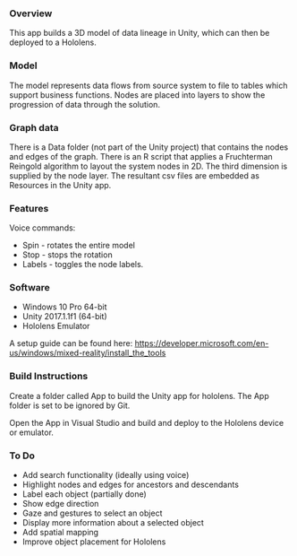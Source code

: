 ### Overview
This app builds a 3D model of data lineage in Unity, which can then be deployed to a Hololens.

### Model
The model represents data flows from source system to file to tables which support business functions. Nodes are placed into layers to show the progression of data through the solution.

### Graph data
There is a Data folder (not part of the Unity project) that contains the nodes and edges of the graph. There is an R script that applies a Fruchterman Reingold algorithm to layout the system nodes in 2D. The third dimension is supplied by the node layer. The resultant csv files are embedded as Resources in the Unity app. 

### Features
Voice commands:
* Spin - rotates the entire model
* Stop - stops the rotation
* Labels - toggles the node labels.

### Software
* Windows 10 Pro 64-bit 
* Unity 2017.1.1f1 (64-bit)
* Hololens Emulator

A setup guide can be found here:
https://developer.microsoft.com/en-us/windows/mixed-reality/install_the_tools

### Build Instructions
Create a folder called App to build the Unity app for hololens. The App folder is set to be ignored by Git. 

Open the App in Visual Studio and build and deploy to the Hololens device or emulator.

### To Do
* Add search functionality (ideally using voice)
* Highlight nodes and edges for ancestors and descendants
* Label each object (partially done)
* Show edge direction
* Gaze and gestures to select an object
* Display more information about a selected object
* Add spatial mapping
* Improve object placement for Hololens
